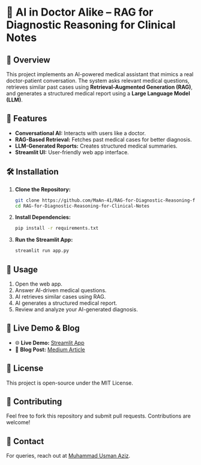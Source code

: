 # 🏥 AI in Doctor Alike – RAG for Diagnostic Reasoning for Clinical Notes

## 🚀 Overview
This project implements an AI-powered medical assistant that mimics a real doctor-patient conversation. The system asks relevant medical questions, retrieves similar past cases using **Retrieval-Augmented Generation (RAG)**, and generates a structured medical report using a **Large Language Model (LLM)**.

## 🌟 Features
- **Conversational AI:** Interacts with users like a doctor.
- **RAG-Based Retrieval:** Fetches past medical cases for better diagnosis.
- **LLM-Generated Reports:** Creates structured medical summaries.
- **Streamlit UI:** User-friendly web app interface.

## 🛠️ Installation
1. **Clone the Repository:**
   ```bash
   git clone https://github.com/MaAn-41/RAG-for-Diagnostic-Reasoning-for-Clinical-Notes.git
   cd RAG-for-Diagnostic-Reasoning-for-Clinical-Notes
   ```
2. **Install Dependencies:**
   ```bash
   pip install -r requirements.txt
   ```
3. **Run the Streamlit App:**
   ```bash
   streamlit run app.py
   ```

## 📌 Usage
1. Open the web app.
2. Answer AI-driven medical questions.
3. AI retrieves similar cases using RAG.
4. AI generates a structured medical report.
5. Review and analyze your AI-generated diagnosis.

## 🔗 Live Demo & Blog
- 🌐 **Live Demo:** [Streamlit App](https://rag-for-diagnostic-reasoning-for-clinical-notes-bspwfhgsmt8mkj.streamlit.app/)
- 📖 **Blog Post:** [Medium Article](https://medium.com/@usmanamjad495/rag-for-diagnostic-reasoning-for-clinical-notes-direct-ed2c208504b9)

## 📜 License
This project is open-source under the MIT License.

## 🤝 Contributing
Feel free to fork this repository and submit pull requests. Contributions are welcome!

## 📧 Contact
For queries, reach out at [Muhammad Usman Aziz](https://github.com/MaAn-41/).
